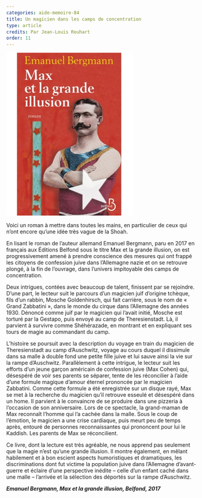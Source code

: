 ```yaml
---
categories: aide-memoire-84
title: Un magicien dans les camps de concentration
type: article
credits: Par Jean-Louis Rouhart
order: 11
---
```

![Un magicien dans les camps de concentration](/assets/uploads/am-84-un-magicien-dans-les-camps-de-concentration.jpg)



Voici un roman à mettre dans toutes les mains, en particulier de ceux qui n’ont encore qu’une idée très vague de la Shoah.

En lisant le roman de l’auteur allemand Emanuel Bergmann, paru en 2017 en français aux Éditions Belfond sous le titre Max et la grande illusion, on est progressivement amené à prendre conscience des mesures qui ont frappé les citoyens de confession juive dans l’Allemagne nazie et on se retrouve plongé, à la fin de l’ouvrage, dans l’univers impitoyable des camps de concentration.

Deux intrigues, contées avec beaucoup de talent, finissent par se rejoindre. D’une part, le lecteur suit le parcours d’un magicien juif d’origine tchèque, fils d’un rabbin, Mosche Goldenhirsch, qui fait carrière, sous le nom de « Grand Zabbatini », dans le monde du cirque dans l’Allemagne des années 1930. Dénoncé comme juif par le magicien qui l’avait initié, Mosche est torturé par la Gestapo, puis envoyé au camp de Theresienstadt. Là, il parvient à survivre comme Shéhérazade, en montrant et en expliquant ses tours de magie au commandant du camp.

L’histoire se poursuit avec la description du voyage en train du magicien de Theresienstadt au camp d’Auschwitz, voyage au cours duquel il dissimule dans sa malle à double fond une petite fille juive et lui sauve ainsi la vie sur la rampe d’Auschwitz. Parallèlement à cette intrigue, le lecteur suit les efforts d’un jeune garçon américain de confession juive (Max Cohen) qui, désespéré de voir ses parents se séparer, tente de les réconcilier à l’aide d’une formule magique d’amour éternel prononcée par le magicien Zabbatini. Comme cette formule a été enregistrée sur un disque rayé, Max se met à la recherche du magicien qu’il retrouve esseulé et désespéré dans un home. Il parvient à le convaincre de se produire dans une pizzeria à l’occasion de son anniversaire. Lors de ce spectacle, la grand-maman de Max reconnaît l’homme qui l’a cachée dans la malle. Sous le coup de l’émotion, le magicien a une crise cardiaque, puis meurt peu de temps après, entouré de personnes reconnaissantes qui prononcent pour lui le Kaddish. Les parents de Max se réconcilient.

Ce livre, dont la lecture est très agréable, ne nous apprend pas seulement que la magie n’est qu’une grande illusion. Il montre également, en mêlant habilement et à bon escient aspects humoristiques et dramatiques, les discriminations dont fut victime la population juive dans l’Allemagne d’avant-guerre et éclaire d’une perspective inédite – celle d’un enfant caché dans une malle – l’arrivée et la sélection des déportés sur la rampe d’Auschwitz.



_**Emanuel Bergmann, Max et la grande illusion, Belfond, 2017**_
